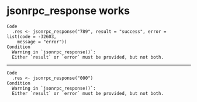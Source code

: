 # jsonrpc_response works

    Code
      .res <- jsonrpc_response("789", result = "success", error = list(code = -32603,
        message = "error"))
    Condition
      Warning in `jsonrpc_response()`:
      Either `result` or `error` must be provided, but not both.

---

    Code
      .res <- jsonrpc_response("000")
    Condition
      Warning in `jsonrpc_response()`:
      Either `result` or `error` must be provided, but not both.

